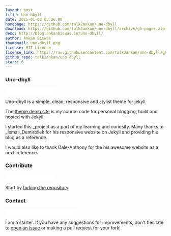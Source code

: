 ```yaml
---
layout: post
title: Uno-dbyll
date: 2015-01-02 03:26:00
homepage: https://github.com/talk2ankan/uno-dbyll
download: https://github.com/talk2ankan/uno-dbyll/archive/gh-pages.zip
demo: http://blog.ankanbiswas.in/uno-dbyll/
author: Ankan Biswas
thumbnail: uno-dbyll.png
license: MIT License
license_link: https://raw.githubusercontent.com/talk2ankan/uno-dbyll/gh-pages/LICENSE
github_repo: talk2ankan/uno-dbyll
stars: 6
---
```


### Uno-dbyll

<iframe
src="//ghbtns.com/github-btn.html?user=talk2ankan&repo=uno-dbyll&type=watch&count=true&size=small"
allowtransparency="true" frameborder="0" scrolling="0" width="160px"
height="20px"></iframe>

Uno-dbyll is a simple, clean, responsive and stylist theme for jekyll.

The [theme demo site](http://blog.ankanbiswas.in/uno-dbyll) is my
source code for personal blogging, build and hosted with Jekyll.

I started this _project as a part of my learning and curiosity. Many
thanks to _İsmail_Demirbilek for his responsive website on Jekyll and
providing his blog as a reference.

I would also like to thank Dale-Anthony for the his awesome website as
a next-reference.

### Contribute

<iframe
src="//ghbtns.com/github-btn.html?user=talk2ankan&repo=uno-dbyll&type=fork&count=true&size=small"
allowtransparency="true" frameborder="0" scrolling="0" width="156px"
height="20px"></iframe>

Start by [forking the
repository](https://github.com/talk2ankan/uno-dbyll/fork).

### Contact

<iframe
src="//ghbtns.com/github-btn.html?user=talk2ankan&type=follow&count=true&size=small"
allowtransparency="true" frameborder="0" scrolling="0" width="224px"
height="20px"></iframe>

I am a starter. If you have any suggestions for improvements, don't
hesitate to [open an
issue](https://github.com/talk2ankan/uno-dbyll/issues) or making a pull
request for your fork!
